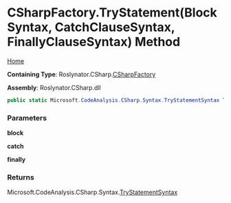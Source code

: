 # CSharpFactory\.TryStatement\(BlockSyntax, CatchClauseSyntax, FinallyClauseSyntax\) Method

[Home](../../../../README.md)

**Containing Type**: Roslynator\.CSharp\.[CSharpFactory](../README.md)

**Assembly**: Roslynator\.CSharp\.dll

```csharp
public static Microsoft.CodeAnalysis.CSharp.Syntax.TryStatementSyntax TryStatement(Microsoft.CodeAnalysis.CSharp.Syntax.BlockSyntax block, Microsoft.CodeAnalysis.CSharp.Syntax.CatchClauseSyntax @catch, Microsoft.CodeAnalysis.CSharp.Syntax.FinallyClauseSyntax @finally = null)
```

### Parameters

**block**

**catch**

**finally**

### Returns

Microsoft\.CodeAnalysis\.CSharp\.Syntax\.[TryStatementSyntax](https://docs.microsoft.com/en-us/dotnet/api/microsoft.codeanalysis.csharp.syntax.trystatementsyntax)

